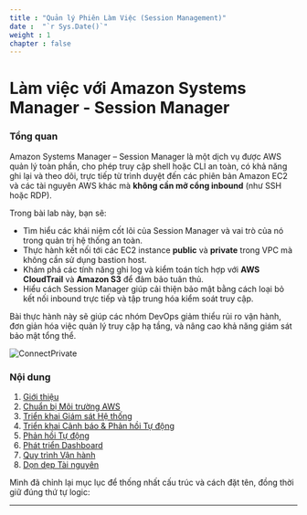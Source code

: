 ```yaml
---
title : "Quản lý Phiên Làm Việc (Session Management)"
date :  "`r Sys.Date()`" 
weight : 1 
chapter : false
---
```

# Làm việc với Amazon Systems Manager - Session Manager

### Tổng quan

Amazon Systems Manager – Session Manager là một dịch vụ được AWS quản lý toàn phần, cho phép truy cập shell hoặc CLI an toàn, có khả năng ghi lại và theo dõi, trực tiếp từ trình duyệt đến các phiên bản Amazon EC2 và các tài nguyên AWS khác mà **không cần mở cổng inbound** (như SSH hoặc RDP).

Trong bài lab này, bạn sẽ:

- Tìm hiểu các khái niệm cốt lõi của Session Manager và vai trò của nó trong quản trị hệ thống an toàn.
- Thực hành kết nối tới các EC2 instance **public** và **private** trong VPC mà không cần sử dụng bastion host.
- Khám phá các tính năng ghi log và kiểm toán tích hợp với **AWS CloudTrail** và **Amazon S3** để đảm bảo tuân thủ.
- Hiểu cách Session Manager giúp cải thiện bảo mật bằng cách loại bỏ kết nối inbound trực tiếp và tập trung hóa kiểm soát truy cập.

Bài thực hành này sẽ giúp các nhóm DevOps giảm thiểu rủi ro vận hành, đơn giản hóa việc quản lý truy cập hạ tầng, và nâng cao khả năng giám sát bảo mật tổng thể.

![ConnectPrivate](/images/Picture1.png) 

### Nội dung

1. [Giới thiệu](1-introduce/)
2. [Chuẩn bị Môi trường AWS](2-Prerequiste/)
3. [Triển khai Giám sát Hệ thống](3-monitoring/)
4. [Triển khai Cảnh báo & Phản hồi Tự động](4-anomaly-detection/)
5. [Phản hồi Tự động](5-automated-response/)
6. [Phát triển Dashboard](7-dashboard/)
7. [Quy trình Vận hành](8-operations/)
8. [Dọn dẹp Tài nguyên](11-cleanup/)

Mình đã chỉnh lại mục lục để thống nhất cấu trúc và cách đặt tên, đồng thời giữ đúng thứ tự logic:

---